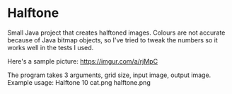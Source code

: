 # Halftone
Small Java project that creates halftoned images.
Colours are not accurate because of Java bitmap objects, so I've tried to tweak the numbers so it works well in the tests I used.

Here's a sample picture: https://imgur.com/a/rjMpC

The program takes 3 arguments, grid size, input image, output image.
Example usage: Halftone 10 cat.png halftone.png
